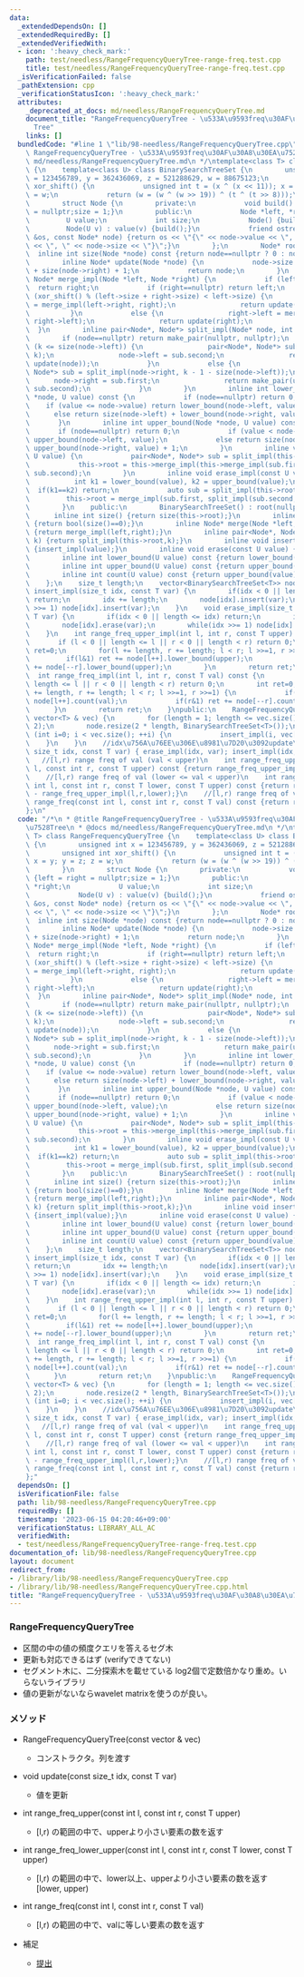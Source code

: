 ```yaml
---
data:
  _extendedDependsOn: []
  _extendedRequiredBy: []
  _extendedVerifiedWith:
  - icon: ':heavy_check_mark:'
    path: test/needless/RangeFrequencyQueryTree-range-freq.test.cpp
    title: test/needless/RangeFrequencyQueryTree-range-freq.test.cpp
  _isVerificationFailed: false
  _pathExtension: cpp
  _verificationStatusIcon: ':heavy_check_mark:'
  attributes:
    _deprecated_at_docs: md/needless/RangeFrequencyQueryTree.md
    document_title: "RangeFrequencyQueryTree - \u533A\u9593freq\u30AF\u30A8\u30EA\u7528\
      Tree"
    links: []
  bundledCode: "#line 1 \"lib/98-needless/RangeFrequencyQueryTree.cpp\"\n/*\n * @title\
    \ RangeFrequencyQueryTree - \u533A\u9593freq\u30AF\u30A8\u30EA\u7528Tree\n * @docs\
    \ md/needless/RangeFrequencyQueryTree.md\n */\ntemplate<class T> class RangeFrequencyQueryTree\
    \ {\n    template<class U> class BinarySearchTreeSet {\n        unsigned int x\
    \ = 123456789, y = 362436069, z = 521288629, w = 88675123;\n        unsigned int\
    \ xor_shift() {\n            unsigned int t = (x ^ (x << 11)); x = y; y = z; z\
    \ = w;\n            return (w = (w ^ (w >> 19)) ^ (t ^ (t >> 8)));\n        }\n\
    \        struct Node {\n        private:\n            void build() {left = right\
    \ = nullptr;size = 1;}\n        public:\n            Node *left, *right;\n   \
    \         U value;\n            int size;\n            Node() {build();}\n   \
    \         Node(U v) : value(v) {build();}\n            friend ostream &operator<<(ostream\
    \ &os, const Node* node) {return os << \"{\" << node->value << \", \" << node->range_value\
    \ << \", \" << node->size << \"}\";}\n        };\n        Node* root;\n      \
    \  inline int size(Node *node) const {return node==nullptr ? 0 : node->size;}\n\
    \        inline Node* update(Node *node) {\n            node->size = size(node->left)\
    \ + size(node->right) + 1;\n            return node;\n        }\n        inline\
    \ Node* merge_impl(Node *left, Node *right) {\n            if (left==nullptr)\
    \  return right;\n            if (right==nullptr) return left;\n            if\
    \ (xor_shift() % (left->size + right->size) < left->size) {\n                left->right\
    \ = merge_impl(left->right, right);\n                return update(left);\n  \
    \          }\n            else {\n                right->left = merge_impl(left,\
    \ right->left);\n                return update(right);\n            }\n      \
    \  }\n        inline pair<Node*, Node*> split_impl(Node* node, int k) {\n    \
    \        if (node==nullptr) return make_pair(nullptr, nullptr);\n            if\
    \ (k <= size(node->left)) {\n                pair<Node*, Node*> sub = split_impl(node->left,\
    \ k);\n                node->left = sub.second;\n                return make_pair(sub.first,\
    \ update(node));\n            }\n            else {\n                pair<Node*,\
    \ Node*> sub = split_impl(node->right, k - 1 - size(node->left));\n          \
    \      node->right = sub.first;\n                return make_pair(update(node),\
    \ sub.second);\n            }\n        }\n        inline int lower_bound(Node\
    \ *node, U value) const {\n            if (node==nullptr) return 0;\n        \
    \    if (value <= node->value) return lower_bound(node->left, value);\n      \
    \      else return size(node->left) + lower_bound(node->right, value) + 1;\n \
    \       }\n        inline int upper_bound(Node *node, U value) const {\n     \
    \       if (node==nullptr) return 0;\n            if (value < node->value) return\
    \ upper_bound(node->left, value);\n            else return size(node->left) +\
    \ upper_bound(node->right, value) + 1;\n        }\n        inline void insert_impl(const\
    \ U value) {\n            pair<Node*, Node*> sub = split_impl(this->root, lower_bound(this->root,value));\n\
    \            this->root = this->merge_impl(this->merge_impl(sub.first, new Node(value)),\
    \ sub.second);\n        }\n        inline void erase_impl(const U value) {\n \
    \           int k1 = lower_bound(value), k2 = upper_bound(value);\n          \
    \  if(k1==k2) return;\n            auto sub = split_impl(this->root,k1);\n   \
    \         this->root = merge_impl(sub.first, split_impl(sub.second, 1).second);\n\
    \        }\n    public:\n        BinarySearchTreeSet() : root(nullptr) {}\n  \
    \      inline int size() {return size(this->root);}\n        inline int empty(void)\
    \ {return bool(size()==0);}\n        inline Node* merge(Node *left, Node *right)\
    \ {return merge_impl(left,right);}\n        inline pair<Node*, Node*> split(int\
    \ k) {return split_impl(this->root,k);}\n        inline void insert(const U value)\
    \ {insert_impl(value);}\n        inline void erase(const U value) {erase_impl(value);}\n\
    \        inline int lower_bound(U value) const {return lower_bound(this->root,value);}\n\
    \        inline int upper_bound(U value) const {return upper_bound(this->root,value);}\n\
    \        inline int count(U value) const {return upper_bound(value) - lower_bound(value);}\n\
    \    };\n    size_t length;\n    vector<BinarySearchTreeSet<T>> node;\n    void\
    \ insert_impl(size_t idx, const T var) {\n        if(idx < 0 || length <= idx)\
    \ return;\n        idx += length;\n        node[idx].insert(var);\n        while(idx\
    \ >>= 1) node[idx].insert(var);\n    }\n    void erase_impl(size_t idx, const\
    \ T var) {\n        if(idx < 0 || length <= idx) return;\n        idx += length;\n\
    \        node[idx].erase(var);\n        while(idx >>= 1) node[idx].erase(var);\n\
    \    }\n    int range_freq_upper_impl(int l, int r, const T upper) const {\n \
    \       if (l < 0 || length <= l || r < 0 || length < r) return 0;\n        int\
    \ ret=0;\n        for(l += length, r += length; l < r; l >>=1, r >>=1) {\n   \
    \         if(l&1) ret += node[l++].lower_bound(upper);\n            if(r&1) ret\
    \ += node[--r].lower_bound(upper);\n        }\n        return ret;\n    }\n  \
    \  int range_freq_impl(int l, int r, const T val) const {\n        if (l < 0 ||\
    \ length <= l || r < 0 || length < r) return 0;\n        int ret=0;\n        for(l\
    \ += length, r += length; l < r; l >>=1, r >>=1) {\n            if(l&1) ret +=\
    \ node[l++].count(val);\n            if(r&1) ret += node[--r].count(val);\n  \
    \      }\n        return ret;\n    }\npublic:\n    RangeFrequencyQueryTree(const\
    \ vector<T> & vec) {\n        for (length = 1; length <= vec.size(); length *=\
    \ 2);\n        node.resize(2 * length, BinarySearchTreeSet<T>());\n        for\
    \ (int i=0; i < vec.size(); ++i) {\n            insert_impl(i, vec[i]);\n    \
    \    }\n    }\n    //idx\u756A\u76EE\u306E\u8981\u7D20\u3092update\n    void update(const\
    \ size_t idx, const T var) { erase_impl(idx, var); insert_impl(idx, var);}\n \
    \   //[l,r) range freq of val (val < upper)\n    int range_freq_upper(const int\
    \ l, const int r, const T upper) const {return range_freq_upper_impl(l,r,upper);}\n\
    \    //[l,r) range freq of val (lower <= val < upper)\n    int range_freq_lower_upper(const\
    \ int l, const int r, const T lower, const T upper) const {return range_freq_upper_impl(l,r,upper)\
    \ - range_freq_upper_impl(l,r,lower);}\n    //[l,r) range freq of val\n    int\
    \ range_freq(const int l, const int r, const T val) const {return range_freq_impl(l,r,val);}\n\
    };\n"
  code: "/*\n * @title RangeFrequencyQueryTree - \u533A\u9593freq\u30AF\u30A8\u30EA\
    \u7528Tree\n * @docs md/needless/RangeFrequencyQueryTree.md\n */\ntemplate<class\
    \ T> class RangeFrequencyQueryTree {\n    template<class U> class BinarySearchTreeSet\
    \ {\n        unsigned int x = 123456789, y = 362436069, z = 521288629, w = 88675123;\n\
    \        unsigned int xor_shift() {\n            unsigned int t = (x ^ (x << 11));\
    \ x = y; y = z; z = w;\n            return (w = (w ^ (w >> 19)) ^ (t ^ (t >> 8)));\n\
    \        }\n        struct Node {\n        private:\n            void build()\
    \ {left = right = nullptr;size = 1;}\n        public:\n            Node *left,\
    \ *right;\n            U value;\n            int size;\n            Node() {build();}\n\
    \            Node(U v) : value(v) {build();}\n            friend ostream &operator<<(ostream\
    \ &os, const Node* node) {return os << \"{\" << node->value << \", \" << node->range_value\
    \ << \", \" << node->size << \"}\";}\n        };\n        Node* root;\n      \
    \  inline int size(Node *node) const {return node==nullptr ? 0 : node->size;}\n\
    \        inline Node* update(Node *node) {\n            node->size = size(node->left)\
    \ + size(node->right) + 1;\n            return node;\n        }\n        inline\
    \ Node* merge_impl(Node *left, Node *right) {\n            if (left==nullptr)\
    \  return right;\n            if (right==nullptr) return left;\n            if\
    \ (xor_shift() % (left->size + right->size) < left->size) {\n                left->right\
    \ = merge_impl(left->right, right);\n                return update(left);\n  \
    \          }\n            else {\n                right->left = merge_impl(left,\
    \ right->left);\n                return update(right);\n            }\n      \
    \  }\n        inline pair<Node*, Node*> split_impl(Node* node, int k) {\n    \
    \        if (node==nullptr) return make_pair(nullptr, nullptr);\n            if\
    \ (k <= size(node->left)) {\n                pair<Node*, Node*> sub = split_impl(node->left,\
    \ k);\n                node->left = sub.second;\n                return make_pair(sub.first,\
    \ update(node));\n            }\n            else {\n                pair<Node*,\
    \ Node*> sub = split_impl(node->right, k - 1 - size(node->left));\n          \
    \      node->right = sub.first;\n                return make_pair(update(node),\
    \ sub.second);\n            }\n        }\n        inline int lower_bound(Node\
    \ *node, U value) const {\n            if (node==nullptr) return 0;\n        \
    \    if (value <= node->value) return lower_bound(node->left, value);\n      \
    \      else return size(node->left) + lower_bound(node->right, value) + 1;\n \
    \       }\n        inline int upper_bound(Node *node, U value) const {\n     \
    \       if (node==nullptr) return 0;\n            if (value < node->value) return\
    \ upper_bound(node->left, value);\n            else return size(node->left) +\
    \ upper_bound(node->right, value) + 1;\n        }\n        inline void insert_impl(const\
    \ U value) {\n            pair<Node*, Node*> sub = split_impl(this->root, lower_bound(this->root,value));\n\
    \            this->root = this->merge_impl(this->merge_impl(sub.first, new Node(value)),\
    \ sub.second);\n        }\n        inline void erase_impl(const U value) {\n \
    \           int k1 = lower_bound(value), k2 = upper_bound(value);\n          \
    \  if(k1==k2) return;\n            auto sub = split_impl(this->root,k1);\n   \
    \         this->root = merge_impl(sub.first, split_impl(sub.second, 1).second);\n\
    \        }\n    public:\n        BinarySearchTreeSet() : root(nullptr) {}\n  \
    \      inline int size() {return size(this->root);}\n        inline int empty(void)\
    \ {return bool(size()==0);}\n        inline Node* merge(Node *left, Node *right)\
    \ {return merge_impl(left,right);}\n        inline pair<Node*, Node*> split(int\
    \ k) {return split_impl(this->root,k);}\n        inline void insert(const U value)\
    \ {insert_impl(value);}\n        inline void erase(const U value) {erase_impl(value);}\n\
    \        inline int lower_bound(U value) const {return lower_bound(this->root,value);}\n\
    \        inline int upper_bound(U value) const {return upper_bound(this->root,value);}\n\
    \        inline int count(U value) const {return upper_bound(value) - lower_bound(value);}\n\
    \    };\n    size_t length;\n    vector<BinarySearchTreeSet<T>> node;\n    void\
    \ insert_impl(size_t idx, const T var) {\n        if(idx < 0 || length <= idx)\
    \ return;\n        idx += length;\n        node[idx].insert(var);\n        while(idx\
    \ >>= 1) node[idx].insert(var);\n    }\n    void erase_impl(size_t idx, const\
    \ T var) {\n        if(idx < 0 || length <= idx) return;\n        idx += length;\n\
    \        node[idx].erase(var);\n        while(idx >>= 1) node[idx].erase(var);\n\
    \    }\n    int range_freq_upper_impl(int l, int r, const T upper) const {\n \
    \       if (l < 0 || length <= l || r < 0 || length < r) return 0;\n        int\
    \ ret=0;\n        for(l += length, r += length; l < r; l >>=1, r >>=1) {\n   \
    \         if(l&1) ret += node[l++].lower_bound(upper);\n            if(r&1) ret\
    \ += node[--r].lower_bound(upper);\n        }\n        return ret;\n    }\n  \
    \  int range_freq_impl(int l, int r, const T val) const {\n        if (l < 0 ||\
    \ length <= l || r < 0 || length < r) return 0;\n        int ret=0;\n        for(l\
    \ += length, r += length; l < r; l >>=1, r >>=1) {\n            if(l&1) ret +=\
    \ node[l++].count(val);\n            if(r&1) ret += node[--r].count(val);\n  \
    \      }\n        return ret;\n    }\npublic:\n    RangeFrequencyQueryTree(const\
    \ vector<T> & vec) {\n        for (length = 1; length <= vec.size(); length *=\
    \ 2);\n        node.resize(2 * length, BinarySearchTreeSet<T>());\n        for\
    \ (int i=0; i < vec.size(); ++i) {\n            insert_impl(i, vec[i]);\n    \
    \    }\n    }\n    //idx\u756A\u76EE\u306E\u8981\u7D20\u3092update\n    void update(const\
    \ size_t idx, const T var) { erase_impl(idx, var); insert_impl(idx, var);}\n \
    \   //[l,r) range freq of val (val < upper)\n    int range_freq_upper(const int\
    \ l, const int r, const T upper) const {return range_freq_upper_impl(l,r,upper);}\n\
    \    //[l,r) range freq of val (lower <= val < upper)\n    int range_freq_lower_upper(const\
    \ int l, const int r, const T lower, const T upper) const {return range_freq_upper_impl(l,r,upper)\
    \ - range_freq_upper_impl(l,r,lower);}\n    //[l,r) range freq of val\n    int\
    \ range_freq(const int l, const int r, const T val) const {return range_freq_impl(l,r,val);}\n\
    };"
  dependsOn: []
  isVerificationFile: false
  path: lib/98-needless/RangeFrequencyQueryTree.cpp
  requiredBy: []
  timestamp: '2023-06-15 04:20:46+09:00'
  verificationStatus: LIBRARY_ALL_AC
  verifiedWith:
  - test/needless/RangeFrequencyQueryTree-range-freq.test.cpp
documentation_of: lib/98-needless/RangeFrequencyQueryTree.cpp
layout: document
redirect_from:
- /library/lib/98-needless/RangeFrequencyQueryTree.cpp
- /library/lib/98-needless/RangeFrequencyQueryTree.cpp.html
title: "RangeFrequencyQueryTree - \u533A\u9593freq\u30AF\u30A8\u30EA\u7528Tree"
---
```

### RangeFrequencyQueryTree
- 区間の中の値の頻度クエリを答えるセグ木
- 更新も対応できるはず (verifyできてない)
- セグメント木に、二分探索木を載せている log2個で定数倍かなり重め。いらないライブラリ
- 値の更新がないならwavelet matrixを使うのが良い。


### メソッド
- RangeFrequencyQueryTree(const vector<T> & vec) 
  - コンストラクタ。列を渡す
- void update(const size_t idx, const T var)
  - 値を更新
- int range_freq_upper(const int l, const int r, const T upper) 
  - [l,r) の範囲の中で、upperより小さい要素の数を返す
- int range_freq_lower_upper(const int l, const int r, const T lower, const T upper)
  - [l,r) の範囲の中で、lower以上、upperより小さい要素の数を返す [lower, upper)
- int range_freq(const int l, const int r, const T val)
  - [l,r) の範囲の中で、valに等しい要素の数を返す

- 補足
  - [提出](https://atcoder.jp/contests/abc202/submissions/42225864)
